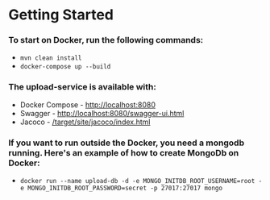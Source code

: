 # Getting Started

### To start on Docker, run the following commands:

* `mvn clean install`
* `docker-compose up --build` 

### The upload-service is available with:

* Docker Compose - [http://localhost:8080]()
* Swagger - [http://localhost:8080/swagger-ui.html]()
* Jacoco - [/target/site/jacoco/index.html]()


### If you want to run outside the Docker, you need a mongodb running. Here's an example of how to create MongoDb on Docker:
* `docker run --name upload-db -d -e MONGO_INITDB_ROOT_USERNAME=root -e MONGO_INITDB_ROOT_PASSWORD=secret -p 27017:27017 mongo` 

